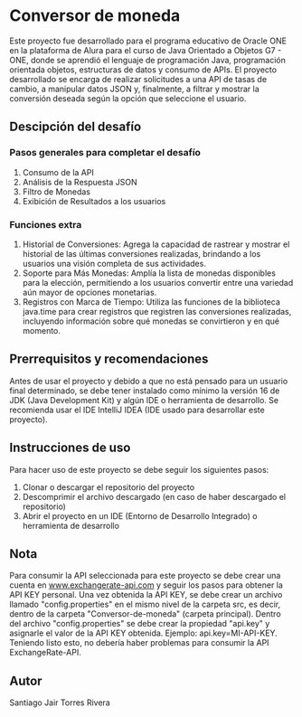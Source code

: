 # Conversor de moneda
Este proyecto fue desarrollado para el programa educativo de Oracle ONE en la plataforma de Alura para el curso de Java Orientado a Objetos G7 - ONE, donde se aprendió el lenguaje de programación Java, programación orientada objetos, estructuras de datos y consumo de APIs. El proyecto desarrollado se encarga de realizar solicitudes a una API de tasas de cambio, a manipular datos JSON y, finalmente, a filtrar y mostrar la conversión deseada según la opción que seleccione el usuario.
## Descipción del desafío
### Pasos generales para completar el desafío
1. Consumo de la API
2. Análisis de la Respuesta JSON
3. Filtro de Monedas
4. Exibición de Resultados a los usuarios
### Funciones extra
1. Historial de Conversiones: Agrega la capacidad de rastrear y mostrar el historial de las últimas conversiones realizadas, brindando a los usuarios una visión completa de sus actividades.
2. Soporte para Más Monedas: Amplía la lista de monedas disponibles para la elección, permitiendo a los usuarios convertir entre una variedad aún mayor de opciones monetarias.
3. Registros con Marca de Tiempo: Utiliza las funciones de la biblioteca java.time para crear registros que registren las conversiones realizadas, incluyendo información sobre qué monedas se convirtieron y en qué momento.
## Prerrequisitos y recomendaciones
Antes de usar el proyecto y debido a que no está pensado para un usuario final determinado, se debe tener instalado como mínimo la versión 16 de JDK (Java Development Kit) y algún IDE o herramienta de desarrollo. Se recomienda usar el IDE IntelliJ IDEA (IDE usado para desarrollar este proyecto).
## Instrucciones de uso
Para hacer uso de este proyecto se debe seguir los siguientes pasos:
1. Clonar o descargar el repositorio del proyecto
2. Descomprimir el archivo descargado (en caso de haber descargado el repositorio)
3. Abrir el proyecto en un IDE (Entorno de Desarrollo Integrado) o herramienta de desarrollo
## Nota
Para consumir la API seleccionada para este proyecto se debe crear una cuenta en www.exchangerate-api.com y seguir los pasos para obtener la API KEY personal. Una vez obtenida la API KEY, se debe crear un archivo llamado "config.properties" en el mismo nivel de la carpeta src, es decir, dentro de la carpeta "Conversor-de-moneda" (carpeta principal). Dentro del archivo "config.properties" se debe crear la propiedad "api.key" y asignarle el valor de la API KEY obtenida. Ejemplo: api.key=MI-API-KEY. Teniendo listo esto, no debería haber problemas para consumir la API ExchangeRate-API.
## Autor
Santiago Jair Torres Rivera
